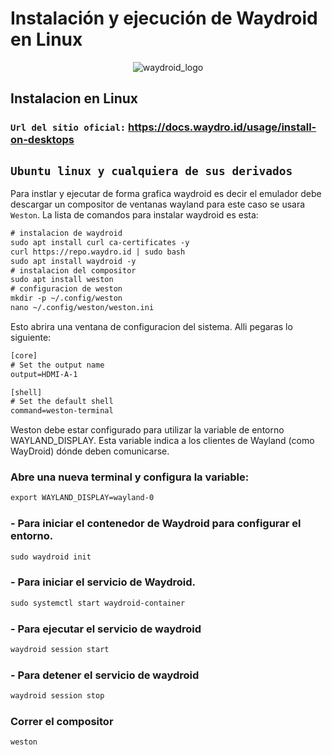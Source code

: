 # Instalación y ejecución de Waydroid en Linux

<p align="center">
  <img src="https://github.com/user-attachments/assets/f51f1f07-29d8-41c8-8f55-dd4649386f95" alt="waydroid_logo" />
</p>

## Instalacion en Linux
### `Url del sitio oficial:` https://docs.waydro.id/usage/install-on-desktops
## `Ubuntu linux y cualquiera de sus derivados`
Para instlar y ejecutar de forma grafica waydroid es decir el emulador debe descargar un compositor de ventanas wayland para este caso se usara `Weston`. La lista de comandos para instalar waydroid es esta:

```diff
# instalacion de waydroid
sudo apt install curl ca-certificates -y
curl https://repo.waydro.id | sudo bash
sudo apt install waydroid -y
# instalacion del compositor
sudo apt install weston
# configuracion de weston
mkdir -p ~/.config/weston
nano ~/.config/weston/weston.ini
```
Esto abrira una ventana de configuracion del sistema. Alli pegaras lo siguiente:

```diff
[core]
# Set the output name
output=HDMI-A-1

[shell]
# Set the default shell
command=weston-terminal
```
Weston debe estar configurado para utilizar la variable de entorno WAYLAND_DISPLAY. Esta variable indica a los clientes de Wayland (como WayDroid) dónde deben comunicarse.
### Abre una nueva terminal y configura la variable:
```diff
export WAYLAND_DISPLAY=wayland-0
```
### - Para iniciar el contenedor de Waydroid para configurar el entorno.
```diff
sudo waydroid init
```
### - Para iniciar el servicio de Waydroid.
```diff
sudo systemctl start waydroid-container
```
### - Para ejecutar el servicio de waydroid
```diff
waydroid session start
```
### - Para detener el servicio de waydroid
```diff
waydroid session stop
```
### Correr el compositor
```diff
weston
```
